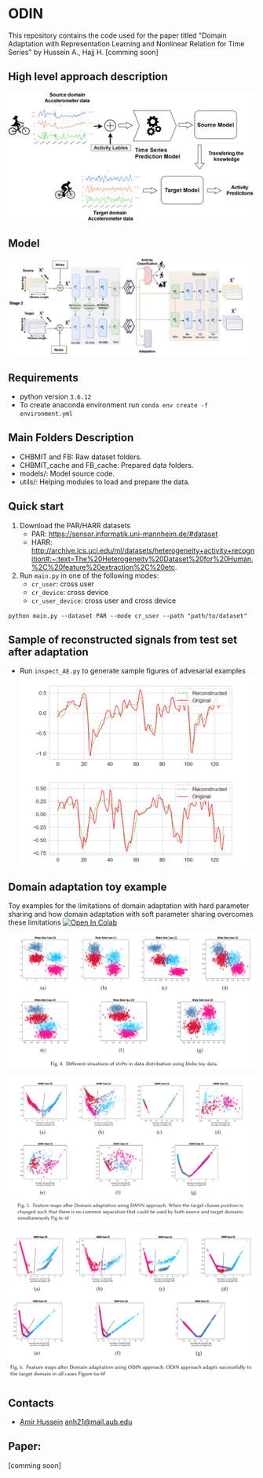# ODIN

This repository contains the code used for the paper titled "Domain Adaptation with Representation Learning and Nonlinear Relation for Time Series" by Hussein A., Hajj H. [comming soon] 

## High level approach description

![Alt text](images/high_level.png?raw=true "proposed_approach")

## Model

![Alt text](images/odin_stage2.png?raw=true "proposed_approach")

## Requirements

- python version ` 3.6.12 `
- To create anaconda environment run `conda env create -f environment.yml`

## Main Folders Description

- CHBMIT and FB: Raw dataset folders. 
- CHBMIT_cache and FB_cache: Prepared data folders.
- models/: Model source code.
- utils/: Helping modules to load and prepare the data.


## Quick start

1. Download the PAR/HARR datasets
    - PAR: https://sensor.informatik.uni-mannheim.de/#dataset
    - HARR: http://archive.ics.uci.edu/ml/datasets/heterogeneity+activity+recognition#:~:text=The%20Heterogeneity%20Dataset%20for%20Human,%2C%20feature%20extraction%2C%20etc.
2. Run ```main.py``` in one of the following modes: 
    - `cr_user`: cross user
    - `cr_device`: cross device 
    - `cr_user_device`: cross user and cross device

```
python main.py --dataset PAR --mode cr_user --path "path/to/dataset"
```



## Sample of reconstructed signals from test set after adaptation

- Run ```inspect_AE.py``` to generate sample figures of advesarial examples 
![Alt text](images/Figure_1.png?raw=true "rec1")
![Alt text](images/Figure_2.png?raw=true "rec2")


## Domain adaptation toy  example

Toy examples for the limitations of domain adaptation with hard parameter sharing and how domain adaptation with soft parameter sharing overcomes these limitations [![Open In Colab](https://colab.research.google.com/assets/colab-badge.svg)](https://colab.research.google.com/drive/1APQdDNW4zwRemgWM1mpTsjgb4-rcKVT9?usp=sharing)

![Alt text](images/shifts.PNG?raw=true "shifts")

![Alt text](images/shifts_dann.PNG?raw=true "shifts_dann")

![Alt text](images/shifts_odin.PNG?raw=true "shifts_odin")



## Contacts

- [Amir Hussein](https://github.com/AmirHussein96) anh21@mail.aub.edu 


## Paper:
[comming soon]

